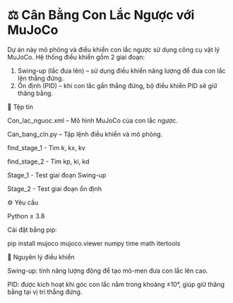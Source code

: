 # ⚖️ Cân Bằng Con Lắc Ngược với MuJoCo

Dự án này mô phỏng và điều khiển con lắc ngược sử dụng công cụ vật lý MuJoCo. Hệ thống điều khiển gồm 2 giai đoạn:

1. Swing-up (lắc đưa lên) – sử dụng điều khiển năng lượng để đưa con lắc lên thẳng đứng.
2. Ổn định (PID) – khi con lắc gần thẳng đứng, bộ điều khiển PID sẽ giữ thăng bằng.

📁 Tệp tin

 Con_lac_nguoc.xml – Mô hình MuJoCo của con lắc ngược.
 
 Can_bang_cln.py – Tập lệnh điều khiển và mô phỏng.
 
find_stage_1 - Tìm k, kx, kv

find_stage_2 - Tìm kp, ki, kd

Stage_1 - Test giai đoạn Swing-up

Stage_2 - Test giai đoạn ổn định

⚙️ Yêu cầu

Python ≥ 3.8

Cài đặt bằng pip:

pip install mujoco mujoco.viewer numpy time math itertools

🧠 Nguyên lý điều khiển

Swing-up: tính năng lượng động để tạo mô-men đưa con lắc lên cao.

PID: được kích hoạt khi góc con lắc nằm trong khoảng ±10°, giúp giữ thăng bằng tại vị trí thẳng đứng.
